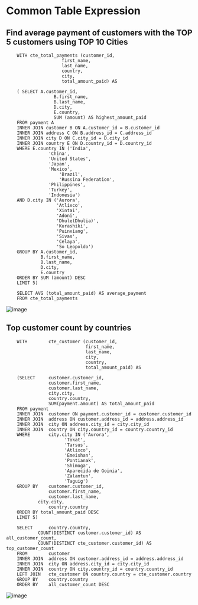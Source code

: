 # Common Table Expression

## Find average payment of customers with the TOP 5 customers using TOP 10 Cities

		WITH cte_total_payments (customer_id,
					     first_name,
					     last_name,
					     country,
					     city,
					     total_amount_paid) AS

		( SELECT A.customer_id,
					  B.first_name,
			 		  B.last_name,
	  				  D.city,
	  				  E.country,
	  				  SUM (amount) AS highest_amount_paid
		FROM payment A
		INNER JOIN customer B ON A.customer_id = B.customer_id
		INNER JOIN address C ON B.address_id = C.address_id
		INNER JOIN city D ON C.city_id = D.city_id
		INNER JOIN country E ON D.country_id = D.country_id
		WHERE E.country IN ('India', 
				    'China', 
				    'United States', 
				    'Japan', 
				    'Mexico', 
			            'Brazil', 
			            'Russina Federation', 
				    'Philippines', 
				    'Turkey', 
				    'Indonesia')
		AND D.city IN ('Aurora', 
					   'Atlixco', 
					   'Xintai', 
					   'Adoni', 
					   'Dhule(Dhulia)', 
					   'Kurashiki', 
					   'Puinxiang', 
					   'Sivas', 
					   'Celaya', 
					   'So Leopoldo')
		GROUP BY A.customer_id,
			     B.first_name,
			     B.last_name,
			     D.city,
			     E.country
		ORDER BY SUM (amount) DESC
		LIMIT 5)

		SELECT AVG (total_amount_paid) AS average_payment
		FROM cte_total_payments

![image](https://user-images.githubusercontent.com/106902397/172072013-1b5cdadc-e3f5-46f3-8331-c24452833024.png)


## Top customer count by countries

		WITH 		cte_customer (customer_id, 
								  first_name, 
								  last_name, 
								  city, 
								  country, 
								  total_amount_paid) AS

		(SELECT 	customer.customer_id, 
				    customer.first_name, 
				    customer.last_name, 
				    city.city, 
				    country.country, 
				    SUM(payment.amount) AS total_amount_paid
		FROM payment
		INNER JOIN 	customer ON payment.customer_id = customer.customer_id
		INNER JOIN 	address ON customer.address_id = address.address_id
		INNER JOIN 	city ON address.city_id = city.city_id
		INNER JOIN 	country ON city.country_id = country.country_id 
		WHERE 		city.city IN ('Aurora', 
					      'Tokat',
					      'Tarsus',
					      'Atlixco', 
					      'Emeishan',
					      'Pontianak',
					      'Shimoga',
					      'Aparecida de Goinia',
					      'Zalantun',
					      'Taguig')
		GROUP BY 	customer.customer_id, 
				    customer.first_name, 
				    customer.last_name, 
				city.city, 
					country.country
		ORDER BY total_amount_paid DESC
		LIMIT 5) 

		SELECT 		country.country,
				COUNT(DISTINCT customer.customer_id) AS all_customer_count,
				COUNT(DISTINCT cte_customer.customer_id) AS top_customer_count
		FROM 		customer 
		INNER JOIN 	address ON customer.address_id = address.address_id
		INNER JOIN 	city ON address.city_id = city.city_id
		INNER JOIN 	country ON city.country_id = country.country_id
		LEFT JOIN 	cte_customer ON country.country = cte_customer.country
		GROUP BY 	country.country
		ORDER BY 	all_customer_count DESC


![image](https://user-images.githubusercontent.com/106902397/172072249-bb68e05f-52fc-4ed5-9d13-e3067a04a4b9.png)
